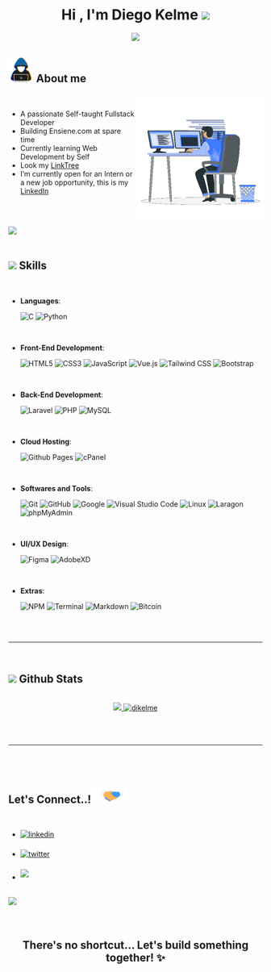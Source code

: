 
<h1 align="center"><b>Hi , I'm Diego Kelme </b><img src="https://media.giphy.com/media/hvRJCLFzcasrR4ia7z/giphy.gif" width="35"></h1>

<p align="center">
  <a href="https://github.com/DenverCoder1/readme-typing-svg"><img src="https://readme-typing-svg.herokuapp.com?font=Time+New+Roman&color=C0F7F6&size=25&center=true&vCenter=true&width=600&height=100&lines=Let+me+present+to+you..&hearts;++;Full+Time+Coder+%E2%9C%8C%EF%B8%8F,;Laravel+Artisan+%F0%9F%8F%B0,;Ensiene+Founder++%F0%9F%9A%80,;Active+Learner/Researcher+%F0%9F%91%8A,;Agorist+%F0%9F%8F%B4,;Growing+Mindset+%F0%9F%8C%B1,;Love+To+Learn+New+Stuffs..<3"></a>
</p>


## <picture><img src = "https://github.com/0xAbdulKhalid/0xAbdulKhalid/raw/main/assets/mdImages/about_me.gif" width = 50px></picture> **About me**

<picture> <img align="right" src="https://github.com/0xAbdulKhalid/0xAbdulKhalid/raw/main/assets/mdImages/Right_Side.gif" width = 250px></picture>

<br>

- A passionate Self-taught Fullstack Developer
- Building Ensiene.com at spare time
- Currently learning Web Development by Self
- Look my [LinkTree](https://linktr.ee/kelmedev)
- I’m currently open for an Intern or a new job opportunity, this is my [LinkedIn](https://www.linkedin.com/in/kelmedev/)

<br><br>

<img src="https://user-images.githubusercontent.com/73097560/115834477-dbab4500-a447-11eb-908a-139a6edaec5c.gif"><br><br>

## <img src="https://media2.giphy.com/media/QssGEmpkyEOhBCb7e1/giphy.gif?cid=ecf05e47a0n3gi1bfqntqmob8g9aid1oyj2wr3ds3mg700bl&rid=giphy.gif" width ="25"><b> Skills</b>
<br>

<p align="center">

- **Languages**:
    
    ![C](https://img.shields.io/badge/C%20-%232370ED.svg?style=for-the-badge&logo=c&logoColor=white)
    ![Python](https://img.shields.io/badge/Python%20-%2314354C.svg?style=for-the-badge&logo=python&logoColor=white)

<br>   
    
- **Front-End Development**:

   ![HTML5](https://img.shields.io/badge/HTML5%20-%23E34F26.svg?style=for-the-badge&logo=html5&logoColor=white)
   ![CSS3](https://img.shields.io/badge/CSS%20-%231572B6.svg?style=for-the-badge&logo=css3&logoColor=white)
   ![JavaScript](https://img.shields.io/badge/JavaScript%20-%23F7DF1E.svg?style=for-the-badge&logo=javascript&logoColor=black)
   ![Vue.js](https://img.shields.io/badge/Vue.js%20-%234FC08D.svg?style=for-the-badge&logo=vue.js&logoColor=black)
   ![Tailwind CSS](https://img.shields.io/badge/Tailwind%20CSS%20-%2306B6D4.svg?style=for-the-badge&logo=tailwindcss&logoColor=white)
   ![Bootstrap](https://img.shields.io/badge/Bootstrap%20-%237952B3.svg?style=for-the-badge&logo=bootstrap&logoColor=white)
<br>
	
- **Back-End Development**:
	
    ![Laravel](https://img.shields.io/badge/Laravel%20-%23FF2D20.svg?style=for-the-badge&logo=laravel&logoColor=white)
    ![PHP](https://img.shields.io/badge/PHP%20-%2300A7EA.svg?style=for-the-badge&logo=php&logoColor=white)
    ![MySQL](https://img.shields.io/badge/MySQL%20-%234479A1.svg?style=for-the-badge&logo=mysql&logoColor=white)
	
<br>
	
- **Cloud Hosting**:

    ![Github Pages](https://img.shields.io/badge/GitHub%20Pages-%23327FC7.svg?style=for-the-badge&logo=github&logoColor=white)
    ![cPanel](https://img.shields.io/badge/cPanel-%23FF6C2C.svg?style=for-the-badge&logo=cpanel&logoColor=white)
	
<br>

- **Softwares and Tools**:

    ![Git](https://img.shields.io/badge/Git-%23F05033.svg?style=for-the-badge&logo=git&logoColor=white)
    ![GitHub](https://img.shields.io/badge/Github-%23121011.svg?style=for-the-badge&logo=github&logoColor=white)
    ![Google](https://img.shields.io/badge/Google-%234285F4.svg?style=for-the-badge&logo=google&logoColor=white)
    ![Visual Studio Code](https://img.shields.io/badge/Visual%20Studio%20Code-0078d7.svg?style=for-the-badge&logo=visual-studio-code&logoColor=white)
    ![Linux](https://img.shields.io/badge/Linux-%23FCC624?style=for-the-badge&logo=linux&logoColor=black) 
    ![Laragon](https://img.shields.io/badge/Laragon-%230E83CD?style=for-the-badge&logo=laragon&logoColor=white) 
    ![phpMyAdmin](https://img.shields.io/badge/phpMyAdmin-%236C78AF?style=for-the-badge&logo=phpmyadmin&logoColor=white) 
	
<br>
	
- **UI/UX Design**:
	
    ![Figma](https://img.shields.io/badge/Figma-%23F24E1E?style=for-the-badge&logo=figma&logoColor=white) 
    ![AdobeXD](https://img.shields.io/badge/Adobe%20XD-%23FF61F6?style=for-the-badge&logo=adobexd&logoColor=white) 
	
<br>
	
- **Extras**:
	
    ![NPM](https://img.shields.io/badge/npm-%23CB3837.svg?style=for-the-badge&logo=npm&logoColor=white)
    ![Terminal](https://img.shields.io/badge/Terminal-%23054020?style=for-the-badge&logo=gnu-bash&logoColor=white)
    ![Markdown](https://img.shields.io/badge/Markdown-%23000000.svg?style=for-the-badge&logo=markdown&logoColor=white)
    ![Bitcoin](https://img.shields.io/badge/bitcoin-%23F7931A.svg?style=for-the-badge&logo=bitcoin&logoColor=white)	
	
</p>

<br>
<br>

-----

<br>


## <img src="https://media.giphy.com/media/iY8CRBdQXODJSCERIr/giphy.gif" width="35"><b> Github Stats </b>
<br>

<div align="center">

<a href="https://github.com/kelmedev/">
  <img src="https://github-readme-stats.vercel.app/api?username=dikelme&include_all_commits=true&count_private=true&show_icons=true&line_height=20&title_color=7A7ADB&icon_color=2234AE&text_color=D3D3D3&bg_color=0,000000,130F40" width="450"/>
  <img src="https://github-readme-stats.vercel.app/api/top-langs?username=dikelme&show_icons=true&locale=en&layout=compact&line_height=20&title_color=7A7ADB&icon_color=2234AE&text_color=D3D3D3&bg_color=0,000000,130F40"   width="autio"  alt="dikelme"/>

</a>
</div>

<br>
<br>
<br>

-----

<br>
<br>

## <b> Let's Connect..!</b><img src="https://github.com/0xAbdulKhalid/0xAbdulKhalid/raw/main/assets/mdImages/handshake.gif" width ="80">
<br>
<div align='left'>

<ul>

<li>
<a href="https://linkedin.com/in/kelmedev" target="_blank">
<img src="https://img.shields.io/badge/LinkedIn-%2300acee.svg?color=405DE6&style=for-the-badge&logo=linkedin&logoColor=white" alt=linkedin style="margin-bottom: 5px;"/>
</a>
</li>

<br>

<li>
<a href="https://twitter.com/kelmedev" target="_blank">
<img src="https://img.shields.io/badge/Twitter-%2300acee.svg?color=1DA1F2&style=for-the-badge&logo=twitter&logoColor=white" alt=twitter style="margin-bottom: 5px;"/>
</a>
</li>

<br>

<li>
<a href="mailto:kelme.dev@pm.me" target="_blank">
<img src="https://img.shields.io/badge/Gmail-%23EA4335.svg?style=for-the-badge&logo=gmail&logoColor=white" t=mail style="margin-bottom: 5px;" />
</a>
</li>
	
</ul>
</div>

<br>
<img src="https://user-images.githubusercontent.com/73097560/115834477-dbab4500-a447-11eb-908a-139a6edaec5c.gif">
<br>
<br>
<br>

<div align='center'>

## <b>There's no shortcut... Let's build something together! ✨</b>

</div>
<br>
<br>
<br>
<br>
